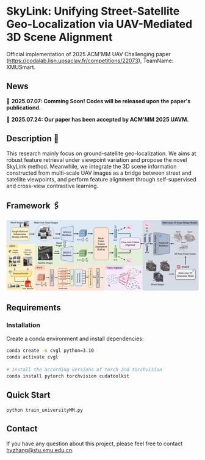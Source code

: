 # SkyLink: Unifying Street-Satellite Geo-Localization via UAV-Mediated 3D Scene Alignment
Official implementation of 2025 ACM'MM UAV Challenging paper (https://codalab.lisn.upsaclay.fr/competitions/22073), TeamName: XMUSmart.

## News
🚩 **2025.07.07: Comming Soon! Codes will be released upon the paper's publicationd.**

🚩 **2025.07.24: Our paper has been accepted by ACM'MM 2025 UAVM.**

## Description 📜
This research mainly focus on ground-satellite geo-localization. We aims at robust feature retrieval under viewpoint variation and propose the novel SkyLink method. Meanwhile, we integrate the 3D scene information constructed from multi-scale UAV images as a bridge between street and satellite viewpoints, and perform feature alignment through self-supervised and cross-view contrastive learning.

## Framework 🖇️
<td style="text-align: center"><img src="./figures/overview.jpg" alt="Framework" width="850"></td>

## Requirements
### Installation
Create a conda environment and install dependencies:
```bash
conda create -n cvgl python=3.10
conda activate cvgl

# Install the according versions of torch and torchvision
conda install pytorch torchvision cudatoolkit
```

## Quick Start
```
python train_universityMM.py
```

## Contact
If you have any question about this project, please feel free to contact hyzhang@stu.xmu.edu.cn.
